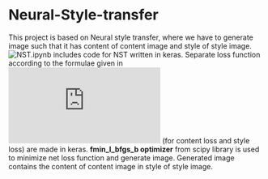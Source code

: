 # Neural-Style-transfer
This project is based on Neural style transfer, where we have to generate image such that it has content of content image and style of style image. ![NST.ipynb](https://github.com/Shreeyash-iitr/Neural-Style-transfer/blob/master/NST.ipynb) includes code for NST written in keras. 
Separate loss function according to the formulae given in ![original paper](https://github.com/Shreeyash-iitr/Neural-Style-transfer/blob/master/NST.pdf) (for content loss and style loss) are made in keras. **fmin_l_bfgs_b optimizer** from scipy library is used to minimize net loss function and generate image. Generated image contains the content of content image in style of style image.
